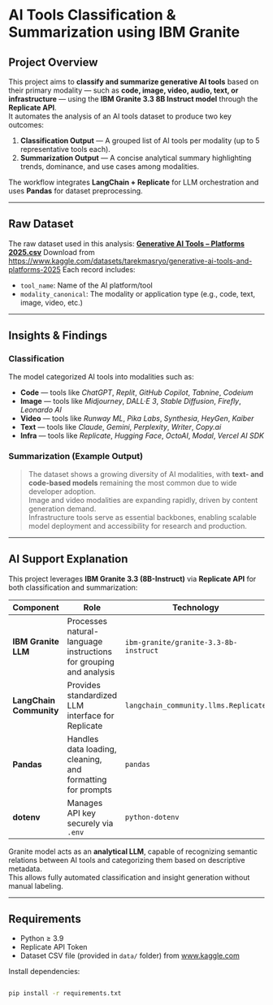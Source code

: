 # AI Tools Classification & Summarization using IBM Granite

## Project Overview
This project aims to **classify and summarize generative AI tools** based on their primary modality — such as **code, image, video, audio, text, or infrastructure** — using the **IBM Granite 3.3 8B Instruct model** through the **Replicate API**.  
It automates the analysis of an AI tools dataset to produce two key outcomes:
1. **Classification Output** — A grouped list of AI tools per modality (up to 5 representative tools each).
2. **Summarization Output** — A concise analytical summary highlighting trends, dominance, and use cases among modalities.

The workflow integrates **LangChain + Replicate** for LLM orchestration and uses **Pandas** for dataset preprocessing.

---

## Raw Dataset
The raw dataset used in this analysis:
**[Generative AI Tools – Platforms 2025.csv](./data/Generative%20AI%20Tools%20-%20Platforms%202025.csv)**
Download from https://www.kaggle.com/datasets/tarekmasryo/generative-ai-tools-and-platforms-2025
Each record includes:
- `tool_name`: Name of the AI platform/tool  
- `modality_canonical`: The modality or application type (e.g., code, text, image, video, etc.)

---

## Insights & Findings

### Classification
The model categorized AI tools into modalities such as:
- **Code** — tools like *ChatGPT*, *Replit*, *GitHub Copilot*, *Tabnine*, *Codeium*  
- **Image** — tools like *Midjourney*, *DALL·E 3*, *Stable Diffusion*, *Firefly*, *Leonardo AI*  
- **Video** — tools like *Runway ML*, *Pika Labs*, *Synthesia*, *HeyGen*, *Kaiber*  
- **Text** — tools like *Claude*, *Gemini*, *Perplexity*, *Writer*, *Copy.ai*  
- **Infra** — tools like *Replicate*, *Hugging Face*, *OctoAI*, *Modal*, *Vercel AI SDK*

### Summarization (Example Output)
> The dataset shows a growing diversity of AI modalities, with **text- and code-based models** remaining the most common due to wide developer adoption.  
> Image and video modalities are expanding rapidly, driven by content generation demand.  
> Infrastructure tools serve as essential backbones, enabling scalable model deployment and accessibility for research and production.

---

## AI Support Explanation
This project leverages **IBM Granite 3.3 (8B-Instruct)** via **Replicate API** for both classification and summarization:

| Component | Role | Technology |
|------------|------|-------------|
| **IBM Granite LLM** | Processes natural-language instructions for grouping and analysis | `ibm-granite/granite-3.3-8b-instruct` |
| **LangChain Community** | Provides standardized LLM interface for Replicate | `langchain_community.llms.Replicate` |
| **Pandas** | Handles data loading, cleaning, and formatting for prompts | `pandas` |
| **dotenv** | Manages API key securely via `.env` | `python-dotenv` |

Granite model acts as an **analytical LLM**, capable of recognizing semantic relations between AI tools and categorizing them based on descriptive metadata.  
This allows fully automated classification and insight generation without manual labeling.

---

## Requirements
- Python ≥ 3.9  
- Replicate API Token  
- Dataset CSV file (provided in `data/` folder) from www.kaggle.com

Install dependencies:
```bash

pip install -r requirements.txt
